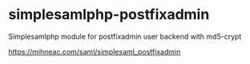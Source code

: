 # simplesamlphp-postfixadmin
Simplesamlphp module for postfixadmin user backend with md5-crypt

https://mihneac.com/saml/simplesaml_postfixadmin
